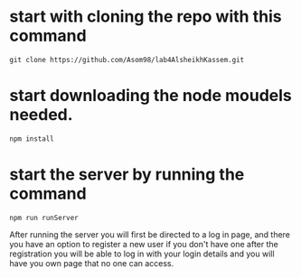 # start with cloning the repo with this command

```
git clone https://github.com/Asom98/lab4AlsheikhKassem.git
```

# start downloading the node moudels needed.
```
npm install 
```

# start the server by running the command 
```
npm run runServer
```
After running the server you will first be directed to a log in page, 
and there you have an option to register a new user if you don't have one
after the registration you will be able to log in with your login details
and you will have you own page that no one can access.
